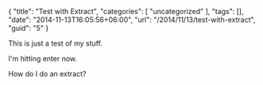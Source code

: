 {
	"title": "Test with Extract",
	"categories": [
		"uncategorized"
	],
	"tags": [],
	"date": "2014-11-13T16:05:56+06:00",
	"url": "/2014/11/13/test-with-extract",
	"guid": "5"
}

This is just a test of my stuff.<!--more-->

I'm hitting enter now.

How do I do an extract?